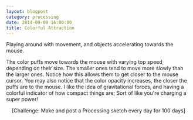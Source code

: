 ```yaml
---
layout: blogpost
category: processing
date: 2014-09-09 16:00:00
title: Colorful Attraction
---
```


Playing around with movement, and objects accelerating towards the mouse.

<canvas data-processing-sources="/Scripts/AccelerationTowardsMouse.pde"></canvas>

The color puffs move towards the mouse with varying top speed, depending on their size. The smaller ones tend to move more slowly than the larger ones. Notice how this allows them to get closer to the mouse cursor. You may also notice that the color opacity increases, the closer the puffs are to the mouse. I like the idea of gravitational forces, and having a colorful indicator of how compact things are; Sort of like you're charging a super power!

<center>[Challenge: Make and post a Processing sketch every day for 100 days]</center>